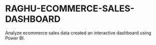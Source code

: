 # RAGHU-ECOMMERCE-SALES-DASHBOARD
Analyze ecommerce sales data created an interactive dashboard using Power BI.
